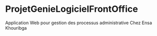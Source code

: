 # ProjetGenieLogicielFrontOffice
Application Web pour gestion des processus administrative Chez Ensa Khouribga
